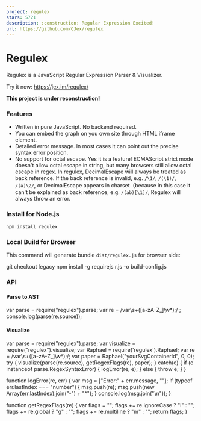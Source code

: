 ```yaml
---
project: regulex
stars: 5721
description: :construction: Regular Expression Excited!
url: https://github.com/CJex/regulex
---
```


Regulex
=======

Regulex is a JavaScript Regular Expression Parser & Visualizer.

Try it now: https://jex.im/regulex/

**This project is under reconstruction!**

### Features

-   Written in pure JavaScript. No backend required.
-   You can embed the graph on you own site through HTML iframe element.
-   Detailed error message. In most cases it can point out the precise syntax error position.
-   No support for octal escape. Yes it is a feature! ECMAScript strict mode doesn't allow octal escape in string, but many browsers still allow octal escape in regex. In regulex, DecimalEscape will always be treated as back reference. If the back reference is invalid, e.g. `/\1/`, `/(\1)/`, `/(a)\2/`, or DecimalEscape appears in charset（because in this case it can't be explained as back reference, e.g. `/(ab)[\1]/`, Regulex will always throw an error.

### Install for Node.js

```
npm install regulex
```

### Local Build for Browser

This command will generate bundle `dist/regulex.js` for browser side:

git checkout legacy
npm install -g requirejs
r.js -o build-config.js

### API

#### Parse to AST

var parse \= require("regulex").parse;
var re \= /var\\s+(\[a-zA-Z\_\]\\w\*);/ ;
console.log(parse(re.source));

#### Visualize

var parse \= require("regulex").parse;
var visualize \= require("regulex").visualize;
var Raphael \= require('regulex').Raphael;
var re \= /var\\s+(\[a-zA-Z\_\]\\w\*);/;
var paper \= Raphael("yourSvgContainerId", 0, 0);
try {
  visualize(parse(re.source), getRegexFlags(re), paper);
} catch(e) {
  if (e instanceof parse.RegexSyntaxError) {
    logError(re, e);
  } else {
    throw e;
  }
}

function logError(re, err) {
  var msg \= \["Error:" + err.message, ""\];
  if (typeof err.lastIndex \=== "number") {
    msg.push(re);
    msg.push(new Array(err.lastIndex).join("-") + "^");
  }
  console.log(msg.join("\\n"));
}

function getRegexFlags(re) {
  var flags \= "";
  flags += re.ignoreCase ? "i" : "";
  flags += re.global ? "g" : "";
  flags += re.multiline ? "m" : "";
  return flags;
}
